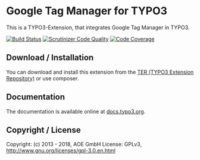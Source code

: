 # Google Tag Manager for TYPO3

This is a TYPO3-Extension, that integrates Google Tag Manager in TYPO3.

[![Build Status](https://travis-ci.org/AOEpeople/TYPO3-Google-Tag-Manager.svg?branch=master)](https://travis-ci.org/AOEpeople/TYPO3-Google-Tag-Manager)
[![Scrutinizer Code Quality](https://scrutinizer-ci.com/g/AOEpeople/TYPO3-Google-Tag-Manager/badges/quality-score.png?b=master)](https://scrutinizer-ci.com/g/AOEpeople/TYPO3-Google-Tag-Manager/?branch=master)
[![Code Coverage](https://scrutinizer-ci.com/g/AOEpeople/TYPO3-Google-Tag-Manager/badges/coverage.png?b=master)](https://scrutinizer-ci.com/g/AOEpeople/TYPO3-Google-Tag-Manager/?branch=master)

## Download / Installation

You can download and install this extension from the [TER (TYPO3 Extension Repository)][1] or use composer.

## Documentation

The documentation is available online at [docs.typo3.org][2].

## Copyright / License

Copyright: (c) 2013 - 2018, AOE GmbH
License: GPLv3, <http://www.gnu.org/licenses/gpl-3.0.en.html>

[1]: http://typo3.org/extensions/repository/view/google_tag_manager
[2]: http://docs.typo3.org/typo3cms/extensions/google_tag_manager/
